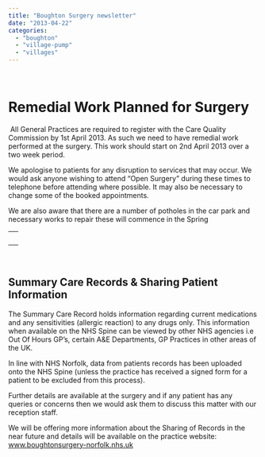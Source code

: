 ```yaml
---
title: "Boughton Surgery newsletter"
date: "2013-04-22"
categories: 
  - "boughton"
  - "village-pump"
  - "villages"
---
```


 

# Remedial Work Planned for Surgery

 All General Practices are required to register with the Care Quality Commission by 1st April 2013. As such we need to have remedial work performed at the surgery. This work should start on 2nd April 2013 over a two week period.

We apologise to patients for any disruption to services that may occur. We would ask anyone wishing to attend “Open Surgery” during these times to telephone before attending where possible. It may also be necessary to change some of the booked appointments.

We are also aware that there are a number of potholes in the car park and necessary works to repair these will commence in the Spring

<table width="100%" cellspacing="0" cellpadding="0"><tbody><tr><td><div><div></div>&nbsp;<div></div></div></td></tr></tbody></table>

 

## Summary Care Records & Sharing Patient Information

The Summary Care Record holds information regarding current medications and any sensitivities (allergic reaction) to any drugs only. This information when available on the NHS Spine can be viewed by other NHS agencies i.e Out Of Hours GP’s, certain A&E Departments, GP Practices in other areas of the UK.

In line with NHS Norfolk, data from patients records has been uploaded onto the NHS Spine (unless the practice has received a signed form for a patient to be excluded from this process).

Further details are available at the surgery and if any patient has any queries or concerns then we would ask them to discuss this matter with our reception staff.

We will be offering more information about the Sharing of Records in the near future and details will be available on the practice website: www.boughtonsurgery-norfolk.nhs.uk
